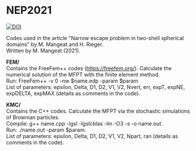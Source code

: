 # NEP2021
<a href="https://zenodo.org/badge/latestdoi/399397571"><img src="https://zenodo.org/badge/399397571.svg" alt="DOI"></a>

Codes used in the article "Narrow escape problem in two-shell spherical domains" by M. Mangeat and H. Rieger.</br>
Written by M. Mangeat (2021).

<b>FEM/</b></br>
Contains the FreeFem++ codes (https://freefem.org/). Calculate the numerical solution of the MFPT with the finite element method.</br>
Run: FreeFem++ -v 0 -nw $name.edp -param $param</br>
List of parameters: epsilon, Delta, D1, D2, V1, V2, Nvert, err, expT, expNE, expDELTA, expMAX (details as comments in the code).

<b>KMC/</b></br>
Contains the C++ codes. Calculate the MFPT via the stochastic simulations of Brownian particles.</br>
Compile: g++ name.cpp -lgsl -lgslcblas -lm -O3 -s -o name.out.</br>
Run: ./name.out -param $param.</br>
List of parameters: epsilon, Delta, D1, D2, V1, V2, Npart, ran (details as comments in the code).
